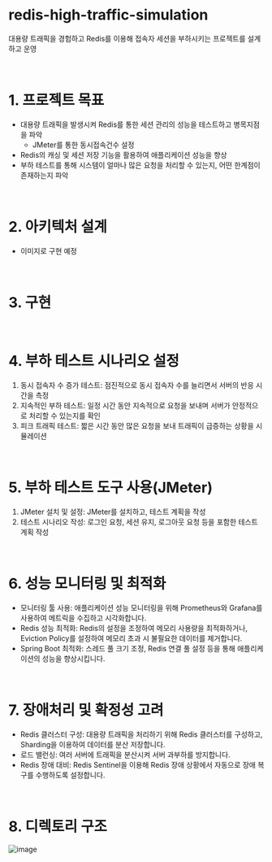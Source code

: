 # redis-high-traffic-simulation
대용량 트래픽을 경험하고 Redis를 이용해 접속자 세션을 부하시키는 프로젝트를 설계하고 운영

<br/>

# 1. 프로젝트 목표
 - 대용량 트래픽을 발생시켜 Redis를 통한 세션 관리의 성능을 테스트하고 병목지점을 파악
   - JMeter를 통한 동시접속건수 설정
 - Redis의 캐싱 및 세션 저장 기능을 활용하여 애플리케이션 성능을 향상
 - 부하 테스트를 통해 시스템이 얼마나 많은 요청을 처리할 수 있는지, 어떤 한계점이 존재하는지 파악

<br/>

# 2. 아키텍처 설계
- 이미지로 구현 예정

<br/>

# 3. 구현

<br/>

# 4. 부하 테스트 시나리오 설정
1. 동시 접속자 수 증가 테스트: 점진적으로 동시 접속자 수를 늘리면서 서버의 반응 시간을 측정
2. 지속적인 부하 테스트: 일정 시간 동안 지속적으로 요청을 보내며 서버가 안정적으로 처리할 수 있는지를 확인
3. 피크 트래픽 테스트: 짧은 시간 동안 많은 요청을 보내 트래픽이 급증하는 상황을 시뮬레이션

<br/>

# 5. 부하 테스트 도구 사용(JMeter)
1. JMeter 설치 및 설정: JMeter를 설치하고, 테스트 계획을 작성
2. 테스트 시나리오 작성: 로그인 요청, 세션 유지, 로그아웃 요청 등을 포함한 테스트 계획 작성

<br/>

# 6. 성능 모니터링 및 최적화
- 모니터링 툴 사용: 애플리케이션 성능 모니터링을 위해 Prometheus와 Grafana를 사용하여 메트릭을 수집하고 시각화합니다.
- Redis 성능 최적화: Redis의 설정을 조정하여 메모리 사용량을 최적화하거나, Eviction Policy를 설정하여 메모리 초과 시 불필요한 데이터를 제거합니다.
- Spring Boot 최적화: 스레드 풀 크기 조정, Redis 연결 풀 설정 등을 통해 애플리케이션의 성능을 향상시킵니다.

<br/>

# 7. 장애처리 및 확정성 고려
- Redis 클러스터 구성: 대용량 트래픽을 처리하기 위해 Redis 클러스터를 구성하고, Sharding을 이용하여 데이터를 분산 저장합니다.
- 로드 밸런싱: 여러 서버에 트래픽을 분산시켜 서버 과부하를 방지합니다.
- Redis 장애 대비: Redis Sentinel을 이용해 Redis 장애 상황에서 자동으로 장애 복구를 수행하도록 설정합니다.

<br/>

# 8. 디렉토리 구조
![image](https://github.com/user-attachments/assets/91620caf-21cb-4bb0-8625-8b70b972fe4c)

